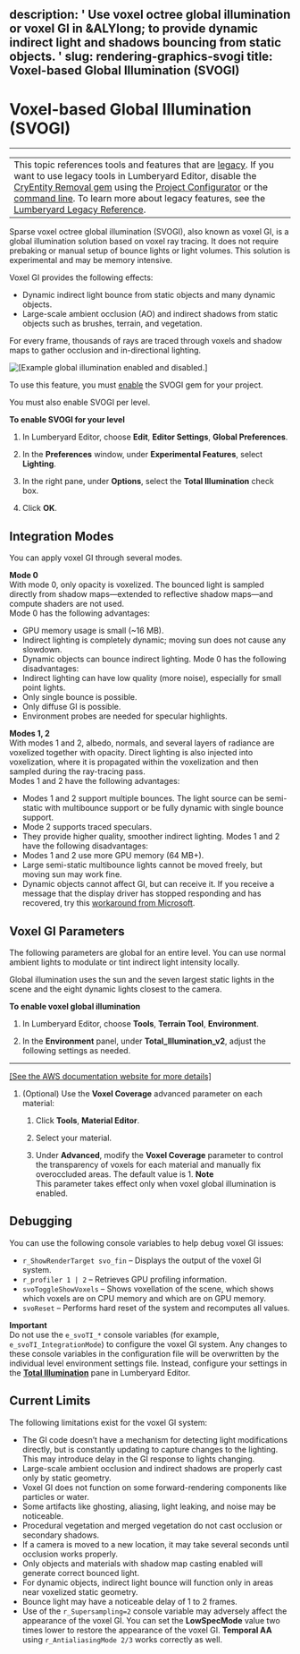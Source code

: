 description: ' Use voxel octree global illumination or voxel GI in &ALYlong; to provide
  dynamic indirect light and shadows bouncing from static objects. '
slug: rendering-graphics-svogi
title: Voxel-based Global Illumination (SVOGI)
---
# Voxel\-based Global Illumination \(SVOGI\)<a name="rendering-graphics-svogi"></a>


****  

|  | 
| --- |
| This topic references tools and features that are [legacy](https://docs.aws.amazon.com/lumberyard/latest/userguide/ly-glos-chap.html#legacy)\. If you want to use legacy tools in Lumberyard Editor, disable the [CryEntity Removal gem](https://docs.aws.amazon.com/lumberyard/latest/userguide/gems-system-cryentity-removal-gem.html) using the [Project Configurator](https://docs.aws.amazon.com/lumberyard/latest/userguide/configurator-intro.html) or the [command line](https://docs.aws.amazon.com/lumberyard/latest/userguide/lmbr-exe.html)\. To learn more about legacy features, see the [Lumberyard Legacy Reference](https://d3bqhfbip4ze4a.cloudfront.net/lumberyard-legacy.pdf)\. | 

Sparse voxel octree global illumination \(SVOGI\), also known as voxel GI, is a global illumination solution based on voxel ray tracing\. It does not require prebaking or manual setup of bounce lights or light volumes\. This solution is experimental and may be memory intensive\.

Voxel GI provides the following effects:
+ Dynamic indirect light bounce from static objects and many dynamic objects\.
+ Large\-scale ambient occlusion \(AO\) and indirect shadows from static objects such as brushes, terrain, and vegetation\.

For every frame, thousands of rays are traced through voxels and shadow maps to gather occlusion and in\-directional lighting\.

![\[Example global illumination enabled and disabled.\]](/images/userguide/rendering/SVOGI.gif)

To use this feature, you must [enable](gems-system-using-project-configurator.md) the SVOGI gem for your project\.

You must also enable SVOGI per level\.

**To enable SVOGI for your level**

1. In Lumberyard Editor, choose **Edit**, **Editor Settings**, **Global Preferences**\.

1. In the **Preferences** window, under **Experimental Features**, select **Lighting**\.

1. In the right pane, under **Options**, select the **Total Illumination** check box\.

1. Click **OK**\.

## Integration Modes<a name="rendering-graphics-svogi-modes"></a>

You can apply voxel GI through several modes\.

**Mode 0**  
With mode 0, only opacity is voxelized\. The bounced light is sampled directly from shadow maps—extended to reflective shadow maps—and compute shaders are not used\.  
Mode 0 has the following advantages:  
+ GPU memory usage is small \(\~16 MB\)\.
+ Indirect lighting is completely dynamic; moving sun does not cause any slowdown\.
+ Dynamic objects can bounce indirect lighting\.
Mode 0 has the following disadvantages:  
+ Indirect lighting can have low quality \(more noise\), especially for small point lights\.
+ Only single bounce is possible\.
+ Only diffuse GI is possible\.
+ Environment probes are needed for specular highlights\.

**Modes 1, 2**  
With modes 1 and 2, albedo, normals, and several layers of radiance are voxelized together with opacity\. Direct lighting is also injected into voxelization, where it is propagated within the voxelization and then sampled during the ray\-tracing pass\.  
Modes 1 and 2 have the following advantages:  
+ Modes 1 and 2 support multiple bounces\. The light source can be semi\-static with multibounce support or be fully dynamic with single bounce support\.
+ Mode 2 supports traced speculars\.
+ They provide higher quality, smoother indirect lighting\.
Modes 1 and 2 have the following disadvantages:  
+ Modes 1 and 2 use more GPU memory \(64 MB\+\)\.
+ Large semi\-static multibounce lights cannot be moved freely, but moving sun may work fine\.
+ Dynamic objects cannot affect GI, but can receive it\.
If you receive a message that the display driver has stopped responding and has recovered, try this [workaround from Microsoft](https://support.microsoft.com/en-us/kb/2665946)\. 

## Voxel GI Parameters<a name="rendering-graphics-svogi-params"></a>

The following parameters are global for an entire level\. You can use normal ambient lights to modulate or tint indirect light intensity locally\.

Global illumination uses the sun and the seven largest static lights in the scene and the eight dynamic lights closest to the camera\. 

**To enable voxel global illumination**

1. In Lumberyard Editor, choose **Tools**, **Terrain Tool**, **Environment**\.

1. In the **Environment** panel, under **Total\_Illumination\_v2**, adjust the following settings as needed\.  
****    
[\[See the AWS documentation website for more details\]](http://docs.aws.amazon.com/lumberyard/latest/userguide/rendering-graphics-svogi.html)

1. \(Optional\) Use the **Voxel Coverage** advanced parameter on each material:

   1. Click **Tools**, **Material Editor**\.

   1. Select your material\.

   1. Under **Advanced**, modify the **Voxel Coverage** parameter to control the transparency of voxels for each material and manually fix overoccluded areas\. The default value is 1\.
**Note**  
This parameter takes effect only when voxel global illumination is enabled\.

## Debugging<a name="rendering-graphics-svogi-debugging"></a>

You can use the following console variables to help debug voxel GI issues:
+ `r_ShowRenderTarget svo_fin` – Displays the output of the voxel GI system\.
+ `r_profiler 1 | 2` – Retrieves GPU profiling information\.
+ `svoToggleShowVoxels` – Shows voxellation of the scene, which shows which voxels are on CPU memory and which are on GPU memory\.
+ `svoReset` – Performs hard reset of the system and recomputes all values\.

**Important**  
Do not use the `e_svoTI_*` console variables \(for example, `e_svoTI_IntegrationMode`\) to configure the voxel GI system\. Any changes to these console variables in the configuration file will be overwritten by the individual level environment settings file\. Instead, configure your settings in the [**Total Illumination**](#rendering-graphics-svogi-params) pane in Lumberyard Editor\.

## Current Limits<a name="rendering-graphics-svogi-limitations"></a>

The following limitations exist for the voxel GI system:
+  The GI code doesn’t have a mechanism for detecting light modifications directly, but is constantly updating to capture changes to the lighting\. This may introduce delay in the GI response to lights changing\. 
+ Large\-scale ambient occlusion and indirect shadows are properly cast only by static geometry\.
+ Voxel GI does not function on some forward\-rendering components like particles or water\.
+ Some artifacts like ghosting, aliasing, light leaking, and noise may be noticeable\.
+ Procedural vegetation and merged vegetation do not cast occlusion or secondary shadows\.
+ If a camera is moved to a new location, it may take several seconds until occlusion works properly\.
+ Only objects and materials with shadow map casting enabled will generate correct bounced light\.
+ For dynamic objects, indirect light bounce will function only in areas near voxelized static geometry\.
+ Bounce light may have a noticeable delay of 1 to 2 frames\.
+ Use of the `r_Supersampling=2` console variable may adversely affect the appearance of the voxel GI\. You can set the **LowSpecMode** value two times lower to restore the appearance of the voxel GI\. **Temporal AA** using `r_AntialiasingMode 2/3` works correctly as well\.